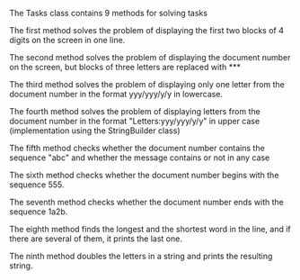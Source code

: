 
The Tasks class contains 9 methods for solving tasks

The first method solves the problem of displaying the first two blocks of 4 digits on the screen in one line.

The second method solves the problem of displaying the document number on the screen, but blocks of three letters are replaced with ***

The third method solves the problem of displaying only one letter from the document number in the format yyy/yyy/y/y in lowercase.

The fourth method solves the problem of displaying letters from the document number in the format "Letters:yyy/yyy/y/y" in upper case (implementation using the StringBuilder class)

The fifth method checks whether the document number contains the sequence "abc" and whether the message contains or not in any case

The sixth method checks whether the document number begins with the sequence 555.

The seventh method checks whether the document number ends with the sequence 1a2b.

The eighth method finds the longest and the shortest word in the line, and if there are several of them, it prints the last one.

The ninth method doubles the letters in a string and prints the resulting string.
